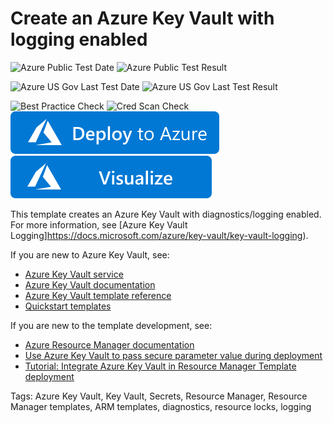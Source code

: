 # Create an Azure Key Vault with logging enabled

![Azure Public Test Date](https://azurequickstartsservice.blob.core.windows.net/badges/201-key-vault-with-logging-create/PublicLastTestDate.svg)
![Azure Public Test Result](https://azurequickstartsservice.blob.core.windows.net/badges/201-key-vault-with-logging-create/PublicDeployment.svg)

![Azure US Gov Last Test Date](https://azurequickstartsservice.blob.core.windows.net/badges/201-key-vault-with-logging-create/FairfaxLastTestDate.svg)
![Azure US Gov Last Test Result](https://azurequickstartsservice.blob.core.windows.net/badges/201-key-vault-with-logging-create/FairfaxDeployment.svg)

![Best Practice Check](https://azurequickstartsservice.blob.core.windows.net/badges/201-key-vault-with-logging-create/BestPracticeResult.svg)
![Cred Scan Check](https://azurequickstartsservice.blob.core.windows.net/badges/201-key-vault-with-logging-create/CredScanResult.svg)
[![Deploy To Azure](https://raw.githubusercontent.com/Azure/azure-quickstart-templates/master/1-CONTRIBUTION-GUIDE/images/deploytoazure.svg?sanitize=true)]("https://portal.azure.com/#create/Microsoft.Template/uri/https%3A%2F%2Fraw.githubusercontent.com%2FAzure%2Fazure-quickstart-templates%2Fmaster%2F201-key-vault-with-logging-create%2Fazuredeploy.json")
[![Visualize](https://raw.githubusercontent.com/Azure/azure-quickstart-templates/master/1-CONTRIBUTION-GUIDE/images/visualizebutton.svg?sanitize=true)]("http://armviz.io/#/?load=https%3A%2F%2Fraw.githubusercontent.com%2FAzure%2Fazure-quickstart-templates%2Fmaster%2F201-key-vault-with-logging-create%2Fazuredeploy.json")

This template creates an Azure Key Vault with diagnostics/logging enabled. For
more information, see [Azure Key Vault
Logging]https://docs.microsoft.com/azure/key-vault/key-vault-logging).

If you are new to Azure Key Vault, see:

- [Azure Key Vault service](https://azure.microsoft.com/services/key-vault/)
- [Azure Key Vault documentation](https://docs.microsoft.com/azure/key-vault/)
- [Azure Key Vault template reference](https://docs.microsoft.com/azure/templates/microsoft.keyvault/allversions)
- [Quickstart templates](https://azure.microsoft.com/resources/templates/?resourceType=Microsoft.Keyvault)

If you are new to the template development, see:

- [Azure Resource Manager documentation](https://docs.microsoft.com/en-us/azure/azure-resource-manager/)
- [Use Azure Key Vault to pass secure parameter value during deployment](https://docs.microsoft.com/azure/azure-resource-manager/resource-manager-keyvault-parameter)
- [Tutorial: Integrate Azure Key Vault in Resource Manager Template deployment](https://docs.microsoft.com/azure/azure-resource-manager/resource-manager-tutorial-use-key-vault)

Tags: Azure Key Vault, Key Vault, Secrets, Resource Manager, Resource Manager
templates, ARM templates, diagnostics, resource locks, logging
